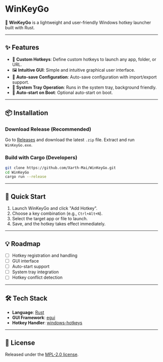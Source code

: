 # WinKeyGo

🚀 **WinKeyGo** is a lightweight and user-friendly Windows hotkey launcher built with Rust.

---

## ✨ Features

* 🧩 **Custom Hotkeys**: Define custom hotkeys to launch any app, folder, or URL.
* 🖼️ **Intuitive GUI**: Simple and intuitive graphical user interface.
* 💾 **Auto-save Configuration**: Auto-save configuration with import/export support.
* 🔧 **System Tray Operation**: Runs in the system tray, background friendly.
* 🚀 **Auto-start on Boot**: Optional auto-start on boot.

---

## 📦 Installation

### Download Release (Recommended)

Go to [Releases](https://github.com/Xarth-Mai/WinKeyGo/releases) and download the latest `.zip` file. Extract and run `WinKeyGo.exe`.

### Build with Cargo (Developers)

```bash
git clone https://github.com/Xarth-Mai/WinKeyGo.git
cd WinKeyGo
cargo run --release
```



---

## 🧰 Quick Start

1. Launch WinKeyGo and click "Add Hotkey".
2. Choose a key combination (e.g., `Ctrl+Alt+N`).
3. Select the target app or file to launch.
4. Save, and the hotkey takes effect immediately.

---

## 💡 Roadmap

* [ ] Hotkey registration and handling
* [ ] GUI interface
* [ ] Auto-start support
* [ ] System tray integration
* [ ] Hotkey conflict detection

---

## 🛠 Tech Stack

* **Language**: [Rust](https://github.com/rust-lang/rust)
* **GUI Framework**: [egui](https://github.com/emilk/egui)
* **Hotkey Handler**: [windows-hotkeys](https://github.com/dnlmlr/windows-hotkeys)

---

## 📃 License

Released under the [MPL-2.0 license](LICENSE).
